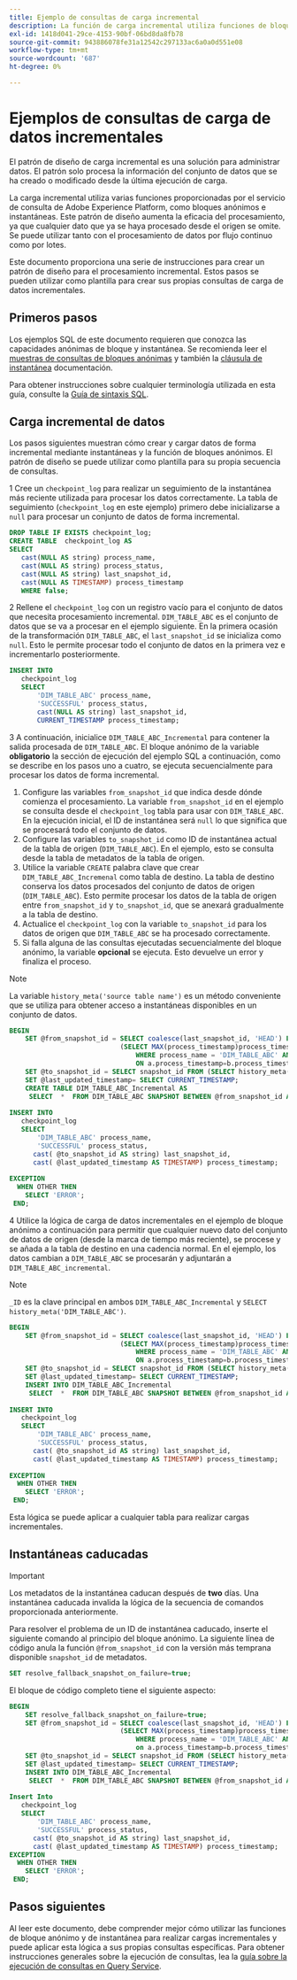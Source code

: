 ```yaml
---
title: Ejemplo de consultas de carga incremental
description: La función de carga incremental utiliza funciones de bloques anónimos y de instantánea para proporcionar una solución casi en tiempo real que permita mover datos del lago de datos al almacén de datos e ignorar los datos coincidentes.
exl-id: 1418d041-29ce-4153-90bf-06bd8da8fb78
source-git-commit: 943886078fe31a12542c297133ac6a0a0d551e08
workflow-type: tm+mt
source-wordcount: '687'
ht-degree: 0%

---
```


# Ejemplos de consultas de carga de datos incrementales

El patrón de diseño de carga incremental es una solución para administrar datos. El patrón solo procesa la información del conjunto de datos que se ha creado o modificado desde la última ejecución de carga.

La carga incremental utiliza varias funciones proporcionadas por el servicio de consulta de Adobe Experience Platform, como bloques anónimos e instantáneas. Este patrón de diseño aumenta la eficacia del procesamiento, ya que cualquier dato que ya se haya procesado desde el origen se omite. Se puede utilizar tanto con el procesamiento de datos por flujo continuo como por lotes.

Este documento proporciona una serie de instrucciones para crear un patrón de diseño para el procesamiento incremental. Estos pasos se pueden utilizar como plantilla para crear sus propias consultas de carga de datos incrementales.

## Primeros pasos

Los ejemplos SQL de este documento requieren que conozca las capacidades anónimas de bloque y instantánea. Se recomienda leer el [muestras de consultas de bloques anónimas](./anonymous-block.md) y también la [cláusula de instantánea](../sql/syntax.md#snapshot-clause) documentación.

Para obtener instrucciones sobre cualquier terminología utilizada en esta guía, consulte la [Guía de sintaxis SQL](../sql/syntax.md).

## Carga incremental de datos

Los pasos siguientes muestran cómo crear y cargar datos de forma incremental mediante instantáneas y la función de bloques anónimos. El patrón de diseño se puede utilizar como plantilla para su propia secuencia de consultas.

1 Cree un `checkpoint_log` para realizar un seguimiento de la instantánea más reciente utilizada para procesar los datos correctamente. La tabla de seguimiento (`checkpoint_log` en este ejemplo) primero debe inicializarse a `null` para procesar un conjunto de datos de forma incremental.

```SQL
DROP TABLE IF EXISTS checkpoint_log;
CREATE TABLE  checkpoint_log AS
SELECT
   cast(NULL AS string) process_name,
   cast(NULL AS string) process_status,
   cast(NULL AS string) last_snapshot_id,
   cast(NULL AS TIMESTAMP) process_timestamp
   WHERE false;
```

2 Rellene el `checkpoint_log` con un registro vacío para el conjunto de datos que necesita procesamiento incremental. `DIM_TABLE_ABC` es el conjunto de datos que se va a procesar en el ejemplo siguiente. En la primera ocasión de la transformación `DIM_TABLE_ABC`, el `last_snapshot_id` se inicializa como `null`. Esto le permite procesar todo el conjunto de datos en la primera vez e incrementarlo posteriormente.

```SQL
INSERT INTO
   checkpoint_log
   SELECT
       'DIM_TABLE_ABC' process_name,
       'SUCCESSFUL' process_status,
       cast(NULL AS string) last_snapshot_id,
       CURRENT_TIMESTAMP process_timestamp;
```

3 A continuación, inicialice `DIM_TABLE_ABC_Incremental` para contener la salida procesada de `DIM_TABLE_ABC`. El bloque anónimo de la variable **obligatorio** la sección de ejecución del ejemplo SQL a continuación, como se describe en los pasos uno a cuatro, se ejecuta secuencialmente para procesar los datos de forma incremental.

1. Configure las variables `from_snapshot_id` que indica desde dónde comienza el procesamiento. La variable `from_snapshot_id` en el ejemplo se consulta desde el `checkpoint_log` tabla para usar con `DIM_TABLE_ABC`. En la ejecución inicial, el ID de instantánea será `null` lo que significa que se procesará todo el conjunto de datos.
2. Configure las variables `to_snapshot_id` como ID de instantánea actual de la tabla de origen (`DIM_TABLE_ABC`). En el ejemplo, esto se consulta desde la tabla de metadatos de la tabla de origen.
3. Utilice la variable `CREATE` palabra clave que crear `DIM_TABLE_ABC_Incremenal` como tabla de destino. La tabla de destino conserva los datos procesados del conjunto de datos de origen (`DIM_TABLE_ABC`). Esto permite procesar los datos de la tabla de origen entre `from_snapshot_id` y `to_snapshot_id`, que se anexará gradualmente a la tabla de destino.
4. Actualice el `checkpoint_log` con la variable `to_snapshot_id` para los datos de origen que `DIM_TABLE_ABC` se ha procesado correctamente.
5. Si falla alguna de las consultas ejecutadas secuencialmente del bloque anónimo, la variable **opcional** se ejecuta. Esto devuelve un error y finaliza el proceso.

>[!NOTE]
>
>La variable `history_meta('source table name')` es un método conveniente que se utiliza para obtener acceso a instantáneas disponibles en un conjunto de datos.

```SQL
BEGIN
    SET @from_snapshot_id = SELECT coalesce(last_snapshot_id, 'HEAD') FROM checkpoint_log a JOIN
                            (SELECT MAX(process_timestamp)process_timestamp FROM checkpoint_log
                                WHERE process_name = 'DIM_TABLE_ABC' AND process_status = 'SUCCESSFUL' )b
                                ON a.process_timestamp=b.process_timestamp;
    SET @to_snapshot_id = SELECT snapshot_id FROM (SELECT history_meta('DIM_TABLE_ABC')) WHERE  is_current = true;
    SET @last_updated_timestamp= SELECT CURRENT_TIMESTAMP;
    CREATE TABLE DIM_TABLE_ABC_Incremental AS
     SELECT  *  FROM DIM_TABLE_ABC SNAPSHOT BETWEEN @from_snapshot_id AND @to_snapshot_id ;
 
INSERT INTO
   checkpoint_log
   SELECT
       'DIM_TABLE_ABC' process_name,
       'SUCCESSFUL' process_status,
      cast( @to_snapshot_id AS string) last_snapshot_id,
      cast( @last_updated_timestamp AS TIMESTAMP) process_timestamp;
 
EXCEPTION
  WHEN OTHER THEN
    SELECT 'ERROR';
 END;
```

4 Utilice la lógica de carga de datos incrementales en el ejemplo de bloque anónimo a continuación para permitir que cualquier nuevo dato del conjunto de datos de origen (desde la marca de tiempo más reciente), se procese y se añada a la tabla de destino en una cadencia normal. En el ejemplo, los datos cambian a `DIM_TABLE_ABC` se procesarán y adjuntarán a `DIM_TABLE_ABC_incremental`.

>[!NOTE]
>
> `_ID` es la clave principal en ambos `DIM_TABLE_ABC_Incremental` y `SELECT history_meta('DIM_TABLE_ABC')`.

```SQL
BEGIN
    SET @from_snapshot_id = SELECT coalesce(last_snapshot_id, 'HEAD') FROM checkpoint_log a join
                            (SELECT MAX(process_timestamp)process_timestamp FROM checkpoint_log
                                WHERE process_name = 'DIM_TABLE_ABC' AND process_status = 'SUCCESSFUL' )b
                                ON a.process_timestamp=b.process_timestamp;
    SET @to_snapshot_id = SELECT snapshot_id FROM (SELECT history_meta('DIM_TABLE_ABC')) WHERE  is_current = true;
    SET @last_updated_timestamp= SELECT CURRENT_TIMESTAMP;
    INSERT INTO DIM_TABLE_ABC_Incremental
     SELECT  *  FROM DIM_TABLE_ABC SNAPSHOT BETWEEN @from_snapshot_id AND @to_snapshot_id WHERE NOT EXISTS (SELECT _id FROM DIM_TABLE_ABC_Incremental a WHERE _id=a._id);
 
INSERT INTO
   checkpoint_log
   SELECT
       'DIM_TABLE_ABC' process_name,
       'SUCCESSFUL' process_status,
      cast( @to_snapshot_id AS string) last_snapshot_id,
      cast( @last_updated_timestamp AS TIMESTAMP) process_timestamp;
 
EXCEPTION
  WHEN OTHER THEN
    SELECT 'ERROR';
 END;
```

Esta lógica se puede aplicar a cualquier tabla para realizar cargas incrementales.

## Instantáneas caducadas

>[!IMPORTANT]
>
>Los metadatos de la instantánea caducan después de **two** días. Una instantánea caducada invalida la lógica de la secuencia de comandos proporcionada anteriormente.

Para resolver el problema de un ID de instantánea caducado, inserte el siguiente comando al principio del bloque anónimo. La siguiente línea de código anula la función `@from_snapshot_id` con la versión más temprana disponible `snapshot_id` de metadatos.

```SQL
SET resolve_fallback_snapshot_on_failure=true;
```

El bloque de código completo tiene el siguiente aspecto:

```SQL
BEGIN
    SET resolve_fallback_snapshot_on_failure=true;
    SET @from_snapshot_id = SELECT coalesce(last_snapshot_id, 'HEAD') FROM checkpoint_log a JOIN
                            (SELECT MAX(process_timestamp)process_timestamp FROM checkpoint_log
                                WHERE process_name = 'DIM_TABLE_ABC' AND process_status = 'SUCCESSFUL' )b
                                on a.process_timestamp=b.process_timestamp;
    SET @to_snapshot_id = SELECT snapshot_id FROM (SELECT history_meta('DIM_TABLE_ABC')) WHERE  is_current = true;
    SET @last_updated_timestamp= SELECT CURRENT_TIMESTAMP;
    INSERT INTO DIM_TABLE_ABC_Incremental
     SELECT  *  FROM DIM_TABLE_ABC SNAPSHOT BETWEEN @from_snapshot_id AND @to_snapshot_id WHERE NOT EXISTS (SELECT _id FROM DIM_TABLE_ABC_Incremental a WHERE _id=a._id);
 
Insert Into
   checkpoint_log
   SELECT
       'DIM_TABLE_ABC' process_name,
       'SUCCESSFUL' process_status,
      cast( @to_snapshot_id AS string) last_snapshot_id,
      cast( @last_updated_timestamp AS TIMESTAMP) process_timestamp;
EXCEPTION
  WHEN OTHER THEN
    SELECT 'ERROR';
 END;
```

## Pasos siguientes

Al leer este documento, debe comprender mejor cómo utilizar las funciones de bloque anónimo y de instantánea para realizar cargas incrementales y puede aplicar esta lógica a sus propias consultas específicas. Para obtener instrucciones generales sobre la ejecución de consultas, lea la [guía sobre la ejecución de consultas en Query Service](./writing-queries.md).
